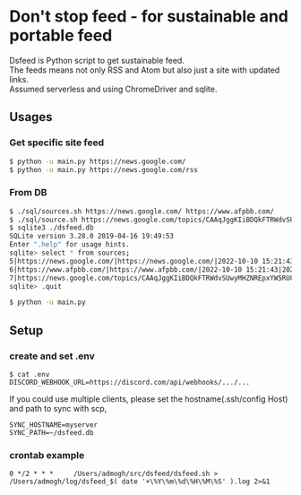 # Don't stop feed - for sustainable and portable feed

Dsfeed is Python script to get sustainable feed.  
The feeds means not only RSS and Atom but also just a site with updated links.  
Assumed serverless and using ChromeDriver and sqlite.

## Usages
###  Get specific site feed
```sh
$ python -u main.py https://news.google.com/
$ python -u main.py https://news.google.com/rss
```

### From DB
```sh
$ ./sql/sources.sh https://news.google.com/ https://www.afpbb.com/
$ ./sql/source.sh https://news.google.com/topics/CAAqJggKIiBDQkFTRWdvSUwyMHZNREpxYW5RU0FtVnVHZ0pWVXlnQVAB news-google-entertainment
$ sqlite3 ./dsfeed.db 
SQLite version 3.28.0 2019-04-16 19:49:53
Enter ".help" for usage hints.
sqlite> select * from sources;
5|https://news.google.com/|https://news.google.com/|2022-10-10 15:21:43|2022-10-10 15:21:43
6|https://www.afpbb.com/|https://www.afpbb.com/|2022-10-10 15:21:43|2022-10-10 15:21:43
7|https://news.google.com/topics/CAAqJggKIiBDQkFTRWdvSUwyMHZNREpxYW5RU0FtVnVHZ0pWVXlnQVAB|news-google-entertainment|2022-10-10 15:21:49|2022-10-10 15:21:49
sqlite> .quit
```

```sh
$ python -u main.py
```

## Setup 
### create and set .env
```
$ cat .env
DISCORD_WEBHOOK_URL=https://discord.com/api/webhooks/.../...
```

If you could use multiple clients, please set the hostname(.ssh/config Host) and path to sync with scp,
```
SYNC_HOSTNAME=myserver
SYNC_PATH=~/dsfeed.db
```

### crontab example
```
0 */2 * * *		/Users/admogh/src/dsfeed/dsfeed.sh > /Users/admogh/log/dsfeed_$( date '+\%Y\%m\%d\%H\%M\%S' ).log 2>&1
```


